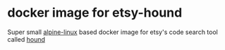 # docker image for etsy-hound

Super small [alpine-linux](http://alpinelinux.org/) based docker image for etsy's code search tool called [hound](https://github.com/etsy/hound)
